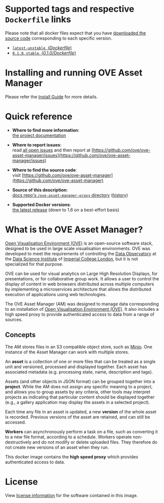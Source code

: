 # Supported tags and respective `Dockerfile` links

Please note that all docker files expect that you have [downloaded the source code](https://ove.readthedocs.io/en/stable/ove-asset-manager/docs/Install.html) corresponding to each specific version.

- [`latest-unstable`, (*Dockerfile*)](https://github.com/ove/ove-asset-manager/blob/master/docker/proxy/Dockerfile)
- [`0.1.0`, `stable`, (*0.1.0/Dockerfile*)](https://github.com/ove/ove-asset-manager/blob/v0.1.0/docker/proxy/Dockerfile)

# Installing and running OVE Asset Manager

Please refer the [Install Guide](https://ove.readthedocs.io/en/stable/ove-asset-manager/docs/Install.html) for more details.

# Quick reference

- **Where to find more information**:<br/>
  [the project documentation](https://ove.readthedocs.io/en/stable/)

- **Where to report issues**:<br/>
  read [all open issues](https://data-science.dsi.ic.ac.uk/ove/) and then report at [https://github.com/ove/ove-asset-manager/issues](https://github.com/ove/ove-asset-manager/issues)

- **Where to find the source code**:<br/>
  visit [https://github.com/ove/ove-asset-manager](https://github.com/ove/ove-asset-manager)

- **Source of this description**:<br/>
  [docs repo's `/ove-asset-manager-proxy` directory](https://github.com/ove/ove-docs/tree/master/dockerhub/ovehub/ove-asset-manager-proxy) ([history](https://github.com/ove/ove-docs/commits/master/dockerhub/ovehub/ove-asset-manager-proxy))

- **Supported Docker versions**:<br/>
  [the latest release](https://github.com/docker/docker-ce/releases/latest) (down to 1.6 on a best-effort basis)

# What is the OVE Asset Manager?

[Open Visualisation Environment (OVE)](https://github.com/ove/ove) is an open-source software stack, designed to be used in large scale visualisation environments. OVE was developed to meet the requirements of controlling the [Data Observatory](https://www.imperial.ac.uk/data-science/data-observatory/) at the [Data Science Institute](https://www.imperial.ac.uk/data-science/) of [Imperial College London](https://www.imperial.ac.uk), but it is not specialized for that purpose.

OVE can be used for visual analytics on Large High Resolution Displays, for presentations, or for collaborative group work. It allows a user to control the display of content in web browsers distributed across multiple computers by implementing a microservices architecture that allows the distributed execution of applications using web technologies.

The OVE Asset Manager (AM) was designed to manage data corresponding to an installation of [Open Visualisation Environment (OVE)](https://github.com/ove/ove). It also includes a high speed proxy to provide authenticated access to data from a range of sources.

## Concepts

The AM stores files in an S3 compatible object store, such as [Minio](http://minio.io).
One instance of the Asset Manager can work with multiple stores.

An **asset** is a collection of one or more files that can be treated as a single unit and versioned, processed and displayed together. Each asset has associated metadata (e.g. processing state, name, description and tags).

Assets (and other objects in JSON format) can be grouped together into a **project**. While the AM does not assign any specific meaning to a project, and allows you to group assets by any criteria, other tools may interpret projects as indicating that particular content should be displayed together (e.g., a gallery application may display the assets in a selected project).

Each time any file in an asset is updated, a new **version** of the whole asset is recorded. Previous versions of the asset are retained, and can still be accessed.

**Workers** can asynchronously perform a task on a file, such as converting it to a new file format, according to a schedule. Workers operate non-destructively and do not modify or delete uploaded files. They therefore do not create new versions of an asset when they run.

This docker image contains the **high speed proxy** which provides authenticated access to data.

# License

View [license information](https://github.com/ove/ove-asset-manager/blob/master/LICENSE) for the software contained in this image.
